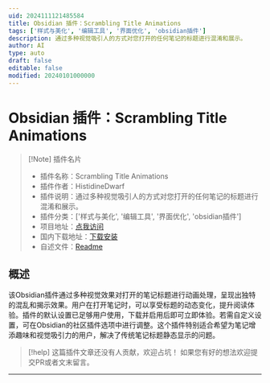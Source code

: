 ```yaml
---
uid: 2024111121485584
title: Obsidian 插件：Scrambling Title Animations
tags: ['样式与美化', '编辑工具', '界面优化', 'obsidian插件']
description: 通过多种视觉吸引人的方式对您打开的任何笔记的标题进行混淆和展示。
author: AI
type: auto
draft: false
editable: false
modified: 20240101000000
---
```


# Obsidian 插件：Scrambling Title Animations

> [!Note] 插件名片
> - 插件名称：Scrambling Title Animations
> - 插件作者：HistidineDwarf
> - 插件说明：通过多种视觉吸引人的方式对您打开的任何笔记的标题进行混淆和展示。
> - 插件分类：['样式与美化', '编辑工具', '界面优化', 'obsidian插件']
> - 项目地址：[点我访问](https://github.com/DvorakDwarf/scrambling-title-animations)
> - 国内下载地址：[下载安装](https://pkmer.cn/products/plugin/pluginMarket/?scrambling-title-animations)
> - 自述文件：[Readme](https://ghproxy.net/https://raw.githubusercontent.com/DvorakDwarf/scrambling-title-animations/master/README.md)



## 概述

该Obsidian插件通过多种视觉效果对打开的笔记标题进行动画处理，呈现出独特的混乱和揭示效果。用户在打开笔记时，可以享受标题的动态变化，提升阅读体验。插件的默认设置已足够用户使用，下载并启用后即可立即体验。若需自定义设置，可在Obsidian的社区插件选项中进行调整。这个插件特别适合希望为笔记增添趣味和视觉吸引力的用户，解决了传统笔记标题静态显示的问题。


> [!help] 
> 这篇插件文章还没有人贡献，欢迎占坑！
> 如果您有好的想法欢迎提交PR或者文末留言。
> 

---



